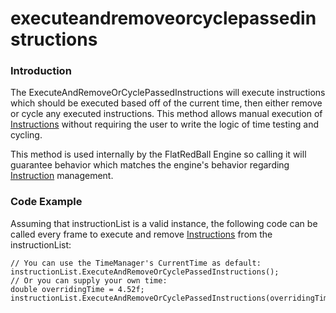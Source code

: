 # executeandremoveorcyclepassedinstructions

### Introduction

The ExecuteAndRemoveOrCyclePassedInstructions will execute instructions which should be executed based off of the current time, then either remove or cycle any executed instructions. This method allows manual execution of [Instructions](../../../../../frb/docs/index.php) without requiring the user to write the logic of time testing and cycling.

This method is used internally by the FlatRedBall Engine so calling it will guarantee behavior which matches the engine's behavior regarding [Instruction](../../../../../frb/docs/index.php) management.

### Code Example

Assuming that instructionList is a valid instance, the following code can be called every frame to execute and remove [Instructions](../../../../../frb/docs/index.php) from the instructionList:

```
// You can use the TimeManager's CurrentTime as default:
instructionList.ExecuteAndRemoveOrCyclePassedInstructions();
// Or you can supply your own time:
double overridingTime = 4.52f;
instructionList.ExecuteAndRemoveOrCyclePassedInstructions(overridingTime);
```
